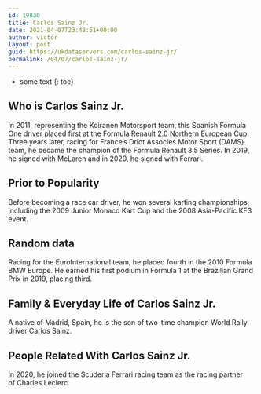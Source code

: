 ```yaml
---
id: 19830
title: Carlos Sainz Jr.
date: 2021-04-07T23:48:51+00:00
author: victor
layout: post
guid: https://ukdataservers.com/carlos-sainz-jr/
permalink: /04/07/carlos-sainz-jr/
---
```


* some text
{: toc}


## Who is Carlos Sainz Jr.



In 2011, representing the Koiranen Motorsport team, this Spanish Formula One driver placed first at the Formula Renault 2.0 Northern European Cup. Three years later, racing for France&#8217;s Driot Associes Motor Sport (DAMS) team, he became the champion of the Formula Renault 3.5 Series. In 2019, he signed with McLaren and in 2020, he signed with Ferrari.

                
                
                
## Prior to Popularity



Before becoming a race car driver, he won several karting championships, including the 2009 Junior Monaco Kart Cup and the 2008 Asia-Pacific KF3 event.

                
                
                
## Random data



Racing for the EuroInternational team, he placed fourth in the 2010 Formula BMW Europe. He earned his first podium in Formula 1 at the Brazilian Grand Prix in 2019, placing third.

                
                
                
## Family & Everyday Life of Carlos Sainz Jr.



A native of Madrid, Spain, he is the son of two-time champion World Rally driver Carlos Sainz.

                
                
                
## People Related With Carlos Sainz Jr.



In 2020, he joined the Scuderia Ferrari racing team as the racing partner of Charles Leclerc. 

                
              
            
          
          
          